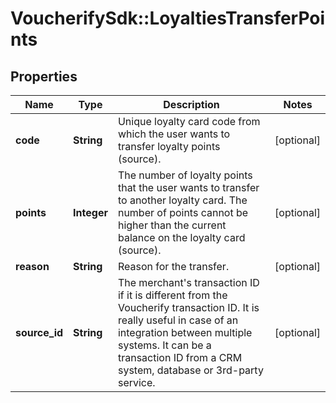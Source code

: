 # VoucherifySdk::LoyaltiesTransferPoints

## Properties

| Name | Type | Description | Notes |
| ---- | ---- | ----------- | ----- |
| **code** | **String** | Unique loyalty card code from which the user wants to transfer loyalty points (source). | [optional] |
| **points** | **Integer** | The number of loyalty points that the user wants to transfer to another loyalty card. The number of points cannot be higher than the current balance on the loyalty card (source). | [optional] |
| **reason** | **String** | Reason for the transfer. | [optional] |
| **source_id** | **String** | The merchant&#39;s transaction ID if it is different from the Voucherify transaction ID. It is really useful in case of an integration between multiple systems. It can be a transaction ID from a CRM system, database or 3rd-party service. | [optional] |

